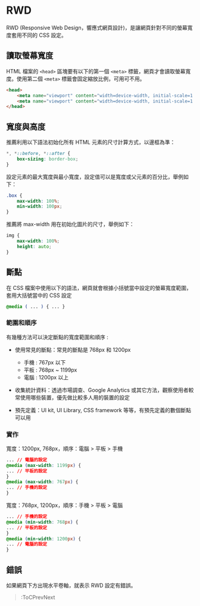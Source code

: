# RWD

RWD (Responsive Web Design，響應式網頁設計)，是讓網頁針對不同的螢幕寬度套用不同的 CSS 設定。

## 讀取螢幕寬度

HTML 檔案的 `<head>` 區塊要有以下的第一個 `<meta>` 標籤，網頁才會讀取螢幕寬度。使用第二個 `<meta>` 標籤會固定縮放比例，可用可不用。

```html
<head>
	<meta name="viewport" content="width=device-width, initial-scale=1.0">
	<meta name="viewport" content="width=device-width, initial-scale=1.0 maximum-scale=1.0, minimum-scale=1.0, user-scalable=0">
</head>
```

## 寬度與高度

推薦利用以下語法初始化所有 HTML 元素的尺寸計算方式，以邊框為準：

```css
*, *::before, *::after {
	box-sizing: border-box;
}
```

設定元素的最大寬度與最小寬度，設定值可以是寬度或父元素的百分比，舉例如下：

```css
.box {
	max-width: 100%;
	min-width: 100px;
}
```

推薦將 max-width 用在初始化圖片的尺寸，舉例如下：

```css
img {
	max-width: 100%;
	height: auto;
}
```

## 斷點

在 CSS 檔案中使用以下的語法，網頁就會根據小括號當中設定的螢幕寬度範圍，套用大括號當中的 CSS 設定

```css
@media ( ... ) { ... }
```

### 範圍和順序

有幾種方法可以決定斷點的寬度範圍和順序 :

* 使用常見的斷點：常見的斷點是 768px 和 1200px
	* 手機 : 767px 以下
	* 平板 : 768px ~ 1199px
	* 電腦 : 1200px 以上

* 收集統計資料：透過市場調查、Google Analytics 或其它方法，觀察使用者較常使用哪些裝置，優先做比較多人用的裝置的設定

* 預先定義：UI kit, UI Library, CSS framework 等等，有預先定義的數個斷點可以用

### 實作

寬度：1200px, 768px，順序：電腦 > 平板 > 手機

```css
... // 電腦的設定
@media (max-width: 1199px) {
... // 平板的設定
}
@media (max-width: 767px) {
... // 手機的設定
}
```

寬度：768px, 1200px，順序：手機 > 平板 > 電腦

```css
... // 手機的設定
@media (min-width: 768px) {
... // 平板的設定
}
@media (min-width: 1200px) {
... // 電腦的設定
}
```

## 錯誤

如果網頁下方出現水平卷軸，就表示 RWD 設定有錯誤。

> :ToCPrevNext